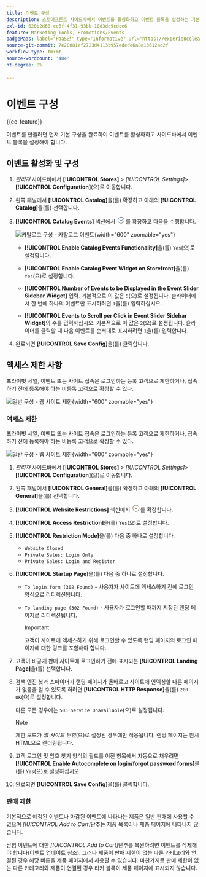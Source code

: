 ```yaml
---
title: 이벤트 구성
description: 스토어프론트 사이드바에서 이벤트를 활성화하고 이벤트 블록을 설정하는 기본 구성을 완료하는 방법을 알아봅니다.
exl-id: 620b2d60-ce6f-4f31-93bb-18d3dd9cdce6
feature: Marketing Tools, Promotions/Events
badgePaas: label="PaaS만" type="Informative" url="https://experienceleague.adobe.com/en/docs/commerce/user-guides/product-solutions" tooltip="Adobe Commerce 온 클라우드 프로젝트(Adobe 관리 PaaS 인프라) 및 온프레미스 프로젝트에만 적용됩니다."
source-git-commit: 7e28081ef2723d4113b957edede6a8e13612ad2f
workflow-type: tm+mt
source-wordcount: '484'
ht-degree: 0%

---
```


# 이벤트 구성

{{ee-feature}}

이벤트를 만들려면 먼저 기본 구성을 완료하여 이벤트를 활성화하고 사이드바에서 이벤트 블록을 설정해야 합니다.

## 이벤트 활성화 및 구성

1. _관리자_ 사이드바에서 **[!UICONTROL Stores]** > _[!UICONTROL Settings]_>**[!UICONTROL Configuration]**(으)로 이동합니다.

1. 왼쪽 패널에서 **[!UICONTROL Catalog]**&#x200B;을(를) 확장하고 아래의 **[!UICONTROL Catalog]**&#x200B;을(를) 선택합니다.

1. **[!UICONTROL Catalog Events]** 섹션에서 ![확장 선택기](../assets/icon-display-expand.png)를 확장하고 다음을 수행합니다.

   ![카탈로그 구성 - 카탈로그 이벤트](../configuration-reference/catalog/assets/catalog-events.png){width="600" zoomable="yes"}

   - **[!UICONTROL Enable Catalog Events Functionality]**&#x200B;을(를) `Yes`(으)로 설정합니다.

   - **[!UICONTROL Enable Catalog Event Widget on Storefront]**&#x200B;을(를) `Yes`(으)로 설정합니다.

   - **[!UICONTROL Number of Events to be Displayed in the Event Slider Sidebar Widget]** 입력. 기본적으로 이 값은 `5`(으)로 설정됩니다. 슬라이더에서 한 번에 하나의 이벤트만 표시하려면 `1`을(를) 입력하십시오.

   - **[!UICONTROL Events to Scroll per Click in Event Slider Sidebar Widget]**&#x200B;의 수를 입력하십시오. 기본적으로 이 값은 `2`(으)로 설정됩니다. 슬라이더를 클릭할 때 다음 이벤트를 순서대로 표시하려면 `1`을(를) 입력합니다.

1. 완료되면 **[!UICONTROL Save Config]**&#x200B;을(를) 클릭합니다.

## 액세스 제한 사항

프라이빗 세일, 이벤트 또는 사이트 접속은 로그인하는 등록 고객으로 제한하거나, 접속하기 전에 등록해야 하는 비등록 고객으로 확장할 수 있다.

![일반 구성 - 웹 사이트 제한](../configuration-reference/general/assets/general-website-restrictions.png){width="600" zoomable="yes"}

### 액세스 제한

프라이빗 세일, 이벤트 또는 사이트 접속은 로그인하는 등록 고객으로 제한하거나, 접속하기 전에 등록해야 하는 비등록 고객으로 확장할 수 있다.

![일반 구성 - 웹 사이트 제한](../configuration-reference/general/assets/general-website-restrictions.png){width="600" zoomable="yes"}

1. _관리자_ 사이드바에서 **[!UICONTROL Stores]** > _[!UICONTROL Settings]_>**[!UICONTROL Configuration]**(으)로 이동합니다.

1. 왼쪽 패널에서 **[!UICONTROL General]**&#x200B;을(를) 확장하고 아래의 **[!UICONTROL General]**&#x200B;을(를) 선택합니다.

1. **[!UICONTROL Website Restrictions]** 섹션에서 ![확장 선택기](../assets/icon-display-expand.png)를 확장합니다.

1. **[!UICONTROL Access Restriction]**&#x200B;을(를) `Yes`(으)로 설정합니다.

1. **[!UICONTROL Restriction Mode]**&#x200B;을(를) 다음 중 하나로 설정합니다.

   - `Website Closed`
   - `Private Sales: Login Only`
   - `Private Sales: Login and Register`

1. **[!UICONTROL Startup Page]**&#x200B;을(를) 다음 중 하나로 설정합니다.

   - `To login form (302 Found)` - 사용자가 사이트에 액세스하기 전에 로그인 양식으로 리디렉션됩니다.

   - `To landing page (302 Found)` - 사용자가 로그인할 때까지 지정된 랜딩 페이지로 리디렉션됩니다.

     >[!IMPORTANT]
     >
     >고객이 사이트에 액세스하기 위해 로그인할 수 있도록 랜딩 페이지의 로그인 페이지에 대한 링크를 포함해야 합니다.

1. 고객이 비공개 판매 사이트에 로그인하기 전에 표시되는 **[!UICONTROL Landing Page]**&#x200B;을(를) 선택합니다.

1. 검색 엔진 봇과 스파이더가 랜딩 페이지가 올바르고 사이트에 인덱싱할 다른 페이지가 없음을 알 수 있도록 하려면 **[!UICONTROL HTTP Response]**&#x200B;을(를) `200 OK`(으)로 설정합니다.

   다른 모든 경우에는 `503 Service Unavailable`(으)로 설정됩니다.

   >[!NOTE]
   >
   >제한 모드가 _웹 사이트 닫힘_(으)로 설정된 경우에만 적용됩니다. 랜딩 페이지는 원시 HTML으로 렌더링됩니다.

1. 고객 로그인 및 암호 찾기 양식의 필드를 이전 항목에서 자동으로 채우려면 **[!UICONTROL Enable Autocomplete on login/forgot password forms]**&#x200B;을(를) `Yes`(으)로 설정하십시오.

1. 완료되면 **[!UICONTROL Save Config]**&#x200B;을(를) 클릭합니다.

### 판매 제한

기본적으로 예정된 이벤트나 마감된 이벤트에 나타나는 제품은 일반 판매에 사용할 수 없으며 _[!UICONTROL Add to Cart]_&#x200B;단추는 제품 목록이나 제품 페이지에 나타나지 않습니다.

닫힘 이벤트에 대한 _[!UICONTROL Add to Cart]_&#x200B;단추를 복원하려면 이벤트를 삭제해야 합니다([이벤트 업데이트](event-create.md#update-events) 참조). 그러나 제품이 판매 제한이 없는 다른 카테고리와 연결된 경우 해당 버튼을 제품 페이지에서 사용할 수 있습니다. 마찬가지로 판매 제한이 없는 다른 카테고리와 제품이 연결된 경우 티커 블록이 제품 페이지에 표시되지 않습니다.

